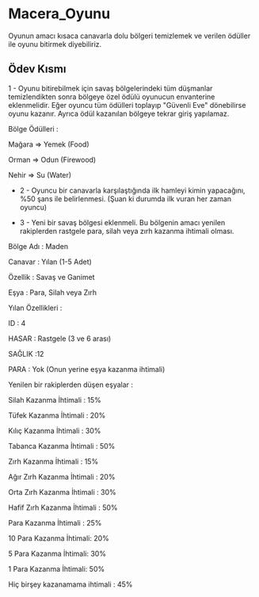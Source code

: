 # Macera_Oyunu

Oyunun amacı kısaca canavarla dolu bölgeri temizlemek ve verilen ödüller ile oyunu bitirmek diyebiliriz.

## Ödev Kısmı
 1 - Oyunu bitirebilmek için savaş bölgelerindeki tüm düşmanlar temizlendikten sonra bölgeye özel ödülü oyunucun envanterine eklenmelidir. Eğer oyuncu tüm ödülleri toplayıp "Güvenli Eve" dönebilirse oyunu kazanır. Ayrıca ödül kazanılan bölgeye tekrar giriş yapılamaz.



Bölge Ödülleri :



Mağara => Yemek (Food)


Orman => Odun (Firewood)


Nehir => Su (Water)


- 2 - Oyuncu bir canavarla karşılaştığında ilk hamleyi kimin yapacağını, %50 şans ile belirlenmesi. (Şuan ki durumda ilk vuran her zaman oyuncu)



- 3 - Yeni bir savaş bölgesi eklenmeli. Bu bölgenin amacı yenilen rakiplerden rastgele para, silah veya zırh kazanma ihtimali olması.



Bölge Adı : Maden


Canavar : Yılan (1-5 Adet)


Özellik : Savaş ve Ganimet


Eşya : Para, Silah veya Zırh


Yılan Özellikleri :



ID : 4


HASAR : Rastgele (3 ve 6 arası)


SAĞLIK :12


PARA : Yok (Onun yerine eşya kazanma ihtimali)


Yenilen bir rakiplerden düşen eşyalar :



Silah Kazanma İhtimali : 15%


Tüfek Kazanma İhtimali : 20%


Kılıç Kazanma İhtimali : 30%


Tabanca Kazanma İhtimali : 50%


Zırh Kazanma İhtimali : 15%


Ağır Zırh Kazanma İhtimali : 20%


Orta Zırh Kazanma İhtimali : 30%


Hafif Zırh Kazanma İhtimali : 50%


Para Kazanma İhtimali : 25%


10 Para Kazanma İhtimali: 20%


5 Para Kazanma İhtimali: 30%


1 Para Kazanma İhtimali: 50%


Hiç birşey kazanamama ihtimali : 45%
